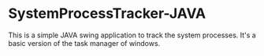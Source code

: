 # SystemProcessTracker-JAVA
This is a simple JAVA swing application to track the system processes. It's a basic version of the task manager of windows.
